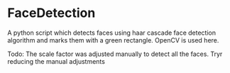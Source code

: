 # FaceDetection
A python script which detects faces using haar cascade face detection algorithm and marks them with a green rectangle.
OpenCV is used here. 

Todo: The scale factor was adjusted manually to detect all the faces. Tryr reducing the manual adjustments
